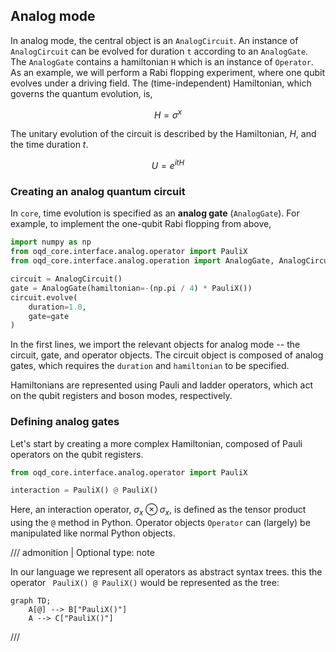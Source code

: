 ## Analog mode

In analog mode, the central object is an `AnalogCircuit`.
An instance of `AnalogCircuit` can be evolved for duration `t` according to an `AnalogGate`.
The `AnalogGate` contains a hamiltonian `H` which is an instance of `Operator`.
As an example, we will perform a Rabi flopping experiment, where one qubit evolves under a driving field.
The (time-independent) Hamiltonian, which governs the quantum evolution, is,

$$
H = \sigma^x
$$

The unitary evolution of the circuit is described by the Hamiltonian, $H$, and the time duration $t$.

$$
U = e^{i t H}
$$

### Creating an analog quantum circuit

In `core`, time evolution is specified as an **analog gate** (`AnalogGate`).
For example, to implement the one-qubit Rabi flopping from above,

```py
import numpy as np
from oqd_core.interface.analog.operator import PauliX
from oqd_core.interface.analog.operation import AnalogGate, AnalogCircuit

circuit = AnalogCircuit()
gate = AnalogGate(hamiltonian=-(np.pi / 4) * PauliX())
circuit.evolve(
    duration=1.0,
    gate=gate
)
```

In the first lines, we import the relevant objects for analog mode -- the circuit, gate, and operator objects.
The circuit object is composed of analog gates, which requires the `duration` and `hamiltonian` to be specified.

Hamiltonians are represented using Pauli and ladder operators, which act on the qubit registers and boson modes, respectively.

### Defining analog gates

Let's start by creating a more complex Hamiltonian, composed of Pauli operators on the qubit registers.

```py
from oqd_core.interface.analog.operator import PauliX

interaction = PauliX() @ PauliX()
```

Here, an interaction operator, $\sigma_x \otimes \sigma_x$,
is defined as the tensor product using the `@` method in Python.
Operator objects `Operator` can (largely) be manipulated like normal Python objects.

<!-- prettier-ignore -->
/// admonition | Optional
    type: note

In our language we represent all operators as abstract syntax trees. this the operator
` PauliX() @ PauliX()`
would be represented as the tree:

```mermaid
graph TD;
    A[@] --> B["PauliX()"]
    A --> C["PauliX()"]
```

///
